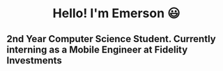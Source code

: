 # <p align="center">Hello! I'm Emerson 😃</p>

## <p aligh="center">2nd Year Computer Science Student. <a></a>Currently interning as a Mobile Engineer at Fidelity Investments</p>
